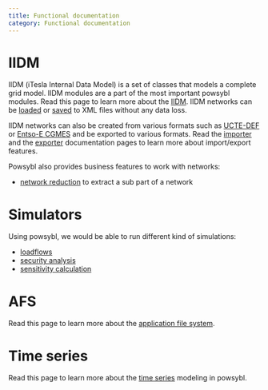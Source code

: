 ```yaml
---
title: Functional documentation
category: Functional documentation
---
```


# IIDM
IIDM (iTesla Internal Data Model) is a set of classes that models a complete grid model. IIDM modules are a part of the
most important powsybl modules. Read this page to learn more about the [IIDM](iidm/model/index.md). IIDM networks can be
[loaded](iidm/importer/iidm.md) or [saved](iidm/exporter/iidm.md) to XML files without any data loss.

IIDM networks can also be created from various formats such as [UCTE-DEF](iidm/importer/ucte.md)
or [Entso-E CGMES](iidm/importer/cgmes.md) and be exported to various formats. Read the [importer](iidm/importer/index.md)
and the [exporter](iidm/exporter/index.md) documentation pages to learn more about import/export features.

Powsybl also provides business features to work with networks:
- [network reduction](iidm/reducer/index.md) to extract a sub part of a network

# Simulators
Using powsybl, we would be able to run different kind of simulations:
- [loadflows](todo.md)
- [security analysis](loadflow/security-analysis.md)
- [sensitivity calculation](sensitivity/index.md)

# AFS
Read this page to learn more about the [application file system](afs/index.md).

# Time series

Read this page to learn more about the [time series](timeseries/index.md) modeling in powsybl.